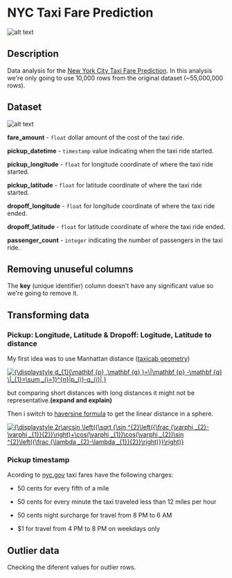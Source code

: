 # NYC Taxi Fare Prediction

![alt text](http://www.taximac.com.ar/img/relojmuestra.jpg)

## Description

Data analysis for the [New York City Taxi Fare Prediction](https://www.kaggle.com/c/new-york-city-taxi-fare-prediction). In this analysis we're only going to use 10,000 rows from the original dataset (~55,000,000 rows).

## Dataset

![alt text](http://i1376.photobucket.com/albums/ah11/mazzanicolas/Screen%20Shot%202018-08-14%20at%2010.20.58%20AM_zpsejfsp9ed.png?t=1534168182)

**fare_amount** - `float` dollar amount of the cost of the taxi ride.

**pickup_datetime**   - `timestamp` value indicating when the taxi ride started.

**pickup_longitude**  - `float` for longitude coordinate of where the taxi ride started.

**pickup_latitude**   - `float` for latitude coordinate of where the taxi ride started.

**dropoff_longitude** - `float` for longitude coordinate of where the taxi ride ended.

**dropoff_latitude**  - `float` for latitude coordinate of where the taxi ride ended.

**passenger_count**   - `integer` indicating the number of passengers in the taxi ride.

## Removing unuseful columns

The **key** (unique identifier) column doesn't have any significant value so we're going to remove it. 

## Transforming data

### Pickup: Longitude, Latitude & Dropoff: Logitude, Latitude to distance

My first idea was to use Manhattan distance ([taxicab geometry](https://en.wikipedia.org/wiki/Taxicab_geometry))

<a href="https://www.codecogs.com/eqnedit.php?latex={\displaystyle&space;d_{1}(\mathbf&space;{p}&space;,\mathbf&space;{q}&space;)=\|\mathbf&space;{p}&space;-\mathbf&space;{q}&space;\|_{1}=\sum&space;_{i=1}^{n}|p_{i}-q_{i}|,}" target="_blank"><img src="https://latex.codecogs.com/gif.latex?{\displaystyle&space;d_{1}(\mathbf&space;{p}&space;,\mathbf&space;{q}&space;)=\|\mathbf&space;{p}&space;-\mathbf&space;{q}&space;\|_{1}=\sum&space;_{i=1}^{n}|p_{i}-q_{i}|,}" title="{\displaystyle d_{1}(\mathbf {p} ,\mathbf {q} )=\|\mathbf {p} -\mathbf {q} \|_{1}=\sum _{i=1}^{n}|p_{i}-q_{i}|,}" /></a>

but comparing short distances with long distances it might not be representative.**(expand and explain)**

Then i switch to [haversine formula](https://en.wikipedia.org/wiki/Haversine_formula) to get the linear distance in a sphere.

<a href="https://www.codecogs.com/eqnedit.php?latex={\displaystyle&space;2r\arcsin&space;\left({\sqrt&space;{\sin&space;^{2}\left({\frac&space;{\varphi&space;_{2}-\varphi&space;_{1}}{2}}\right)&plus;\cos(\varphi&space;_{1})\cos(\varphi&space;_{2})\sin&space;^{2}\left({\frac&space;{\lambda&space;_{2}-\lambda&space;_{1}}{2}}\right)}}\right)}" target="_blank"><img src="https://latex.codecogs.com/gif.latex?{\displaystyle&space;2r\arcsin&space;\left({\sqrt&space;{\sin&space;^{2}\left({\frac&space;{\varphi&space;_{2}-\varphi&space;_{1}}{2}}\right)&plus;\cos(\varphi&space;_{1})\cos(\varphi&space;_{2})\sin&space;^{2}\left({\frac&space;{\lambda&space;_{2}-\lambda&space;_{1}}{2}}\right)}}\right)}" title="{\displaystyle 2r\arcsin \left({\sqrt {\sin ^{2}\left({\frac {\varphi _{2}-\varphi _{1}}{2}}\right)+\cos(\varphi _{1})\cos(\varphi _{2})\sin ^{2}\left({\frac {\lambda _{2}-\lambda _{1}}{2}}\right)}}\right)}" /></a>

### Pickup timestamp

Acording to [nyc.gov](https://www1.nyc.gov/nyc-resources/service/1271/yellow-taxi-fares) taxi fares have the following charges:

* 50 cents for every fifth of a mile

* 50 cents for every minute the taxi traveled less than 12 miles per hour

* 50 cents night surcharge for travel from 8 PM to 6 AM

* $1 for travel from 4 PM to 8 PM on weekdays only

## Outlier data

Checking the diferent values for outlier rows.

